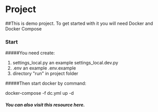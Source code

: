 # Project
##This is demo project. To get started with it you will need Docker and Docker Compose 
### Start
#####You need create: 
1. settings_local.py an example settings_local.dev.py 
2. .env an example .env.example 
3. directory "run" in project folder 

#####Then start docker by command:

docker-compose -f dc.yml up -d

##### You can also visit this resource here.